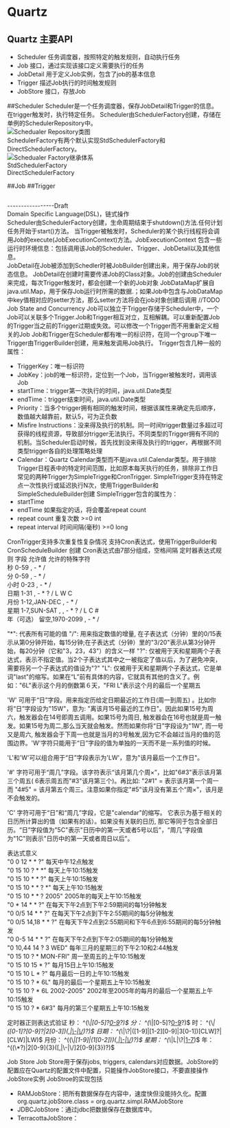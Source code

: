 # Quartz

## Quartz 主要API
- Scheduler 任务调度器，按照特定的触发规则，自动执行任务
- Job 接口，通过实现该接口定义需要执行的任务
- JobDetail 用于定义Job实例，包含了job的基本信息
- Trigger 描述Job执行的时间触发规则
- JobStore 接口，存放Job

##Scheduler
Scheduler是一个任务调度器，保存JobDetail和Trigger的信息。 在trigger触发时，执行特定任务。
Scheduler由SchedulerFactory创建，存储在单例的SchedulerRepository中。  
![Schedualer Repository类图](../resources/quartz/scheduler_repository.png "Schedualer Repository类图")  
SchedulerFactory有两个默认实现StdSchedulerFactory和DirectSchedulerFactory。  
![Schedualer Factory继承体系](../resources/quartz/scheduler_factory.png "Schedualer Factory继承体系")  
StdSchedulerFactory  
DirectSchedulerFactory

##Job 
##Trigger
##


-----------------Draft  
Domain Specific Language(DSL)，链式操作  
Scheduler由SchedulerFactory创建，生命周期结束于shutdown()方法.任何计划任务开始于start()方法。
当Trigger被触发时，Scheduler的某个执行线程将会调用Job的execute(JobExecutionContext)方法。JobExecutionContext 包含一些运行时环境信息：包括调用该Job的Scheduler、Trigger、JobDetail以及其他信息。  
JobDetail在Job被添加到Schedler时被JobBuilder创建出来，用于保存Job的状态信息。
JobDetail在创建时需要传递Job的Class对象。Job的创建由Scheduler来完成，每次Trigger触发时，都会创建一个新的Job对象
JobDataMap扩展自java.util.Map，用于保存Job运行时所需的数据.；如果Job中包含与JobDataMap中key值相对应的setter方法，那么setter方法将会在job对象创建后调用
//TODO Job State and Concurrency
Job可以独立于Trigger存储于Scheduler中，一个Job可以关联多个Trigger.Job和Trigger相互对立，互相解耦。可以重新配置Job的Trigger当之前的Trigger过期或失效。可以修改一个Trigger而不用重新定义相关的Job
Job和Trigger在Scheduler都有唯一的标识符，在同一个group下唯一
Trigger由TriggerBuilder创建，用来触发调用Job执行。
Trigger包含几种一般的属性：
- TriggerKey：唯一标识符
- JobKey：job的唯一标识符，定位到一个Job，当Trigger被触发时，调用该Job
- startTime：trigger第一次执行的时间，java.util.Date类型
- endTime：trigger结束时间，java.util.Date类型
- Priority：当多个trigger拥有相同的触发时间，根据该属性来确定先后顺序，数值越大越靠前，默认5，可为正负数
- Misfire Instructions：没来得及执行的机制。同一时间trigger数量过多超过可获得的线程资源，导致部分trigger无法执行。不同类型的Trigger拥有不同的机制。当Scheduler启动时候，首先找到没来得及执行的trigger，再根据不同类型trigger各自的处理策略处理	
- Calendar：Quartz Calendar类型而不是java.util.Calendar类型。用于排除Trigger日程表中的特定时间范围，比如原本每天执行的任务，排除非工作日
常见的两种Trigger为SimpleTrigge和CronTrigger. 
SimpleTrigger支持在特定点一次性执行或延迟执行N次，使用TriggerBuilder和SimpleScheduleBuilder创建
SimpleTrigger包含的属性为：
- startTime
- endTime 如果指定的话，将会覆盖repeat count
- repeat count 重复次数 >=0 int
- repeat interval 时间间隔(毫秒) >=0 long

CronTrigger支持多次重复性复杂情况 支持Cron表达式，使用TriggerBuilder和CronScheduleBuilder 创建
Cron表达式由7部分组成，空格间隔
定时器表达式规则
字段 		允许值 			允许的特殊字符   
秒 			0-59 			, - * /   
分 			0-59 			, - * /   
小时 		0-23 			, - * /   
日期 		1-31 			, - * ? / L W C   
月份 		1-12,JAN-DEC	, - * /   
星期 		1-7,SUN-SAT , 	, - * ? / L C #   
年（可选） 留空,1970-2099	, - * /   

"*": 代表所有可能的值
"/": 用来指定数值的增量, 在子表达式（分钟）里的0/15表示从第0分钟开始，每15分钟;在子表达式（分钟）里的"3/20"表示从第3分钟开始，每20分钟（它和"3，23，43"）的含义一样
"?": 仅被用于天和星期两个子表达式，表示不指定值。当2个子表达式其中之一被指定了值以后，为了避免冲突，需要将另一个子表达式的值设为"?"
"L": 仅被用于天和星期两个子表达式，它是单词"last"的缩写。如果在“L”前有具体的内容，它就具有其他的含义了。例如："6L"表示这个月的倒数第６天，"FRI L"表示这个月的最后一个星期五  

'W' 可用于“日”字段。用来指定历给定日期最近的工作日(周一到周五) 。比如你将“日”字段设为"15W"，意为: "离该月15号最近的工作日"。因此如果15号为周六，触发器会在14号即周五调用。如果15号为周日, 触发器会在16号也就是周一触发。如果15号为周二,那么当天就会触发。然而如果你将“日”字段设为"1W", 而一号又是周六, 触发器会于下周一也就是当月的3号触发,因为它不会越过当月的值的范围边界。'W'字符只能用于“日”字段的值为单独的一天而不是一系列值的时候。 

'L'和'W'可以组合用于“日”字段表示为'LW'，意为"该月最后一个工作日"。 

'#' 字符可用于“周几”字段。该字符表示“该月第几个周×”，比如"6#3"表示该月第三个周五( 6表示周五而"#3"该月第三个)。再比如: "2#1" = 表示该月第一个周一而 "4#5" = 该月第五个周三。注意如果你指定"#5"该月没有第五个“周×”，该月是不会触发的。 

'C' 字符可用于“日”和“周几”字段，它是"calendar"的缩写。 它表示为基于相关的日历所计算出的值（如果有的话）。如果没有关联的日历, 那它等同于包含全部日历。“日”字段值为"5C"表示"日历中的第一天或者5号以后"，“周几”字段值为"1C"则表示"日历中的第一天或者周日以后"。 

表达式意义   
"0 0 12 * * ?" 每天中午12点触发   
"0 15 10 ? * *" 每天上午10:15触发   
"0 15 10 * * ?" 每天上午10:15触发   
"0 15 10 * * ? *" 每天上午10:15触发   
"0 15 10 * * ? 2005" 2005年的每天上午10:15触发   
"0 * 14 * * ?" 在每天下午2点到下午2:59期间的每1分钟触发   
"0 0/5 14 * * ?" 在每天下午2点到下午2:55期间的每5分钟触发   
"0 0/5 14,18 * * ?" 在每天下午2点到2:55期间和下午6点到6:55期间的每5分钟触发   
"0 0-5 14 * * ?" 在每天下午2点到下午2:05期间的每1分钟触发   
"0 10,44 14 ? 3 WED" 每年三月的星期三的下午2:10和2:44触发   
"0 15 10 ? * MON-FRI" 周一至周五的上午10:15触发   
"0 15 10 15 * ?" 每月15日上午10:15触发   
"0 15 10 L * ?" 每月最后一日的上午10:15触发   
"0 15 10 ? * 6L" 每月的最后一个星期五上午10:15触发   
"0 15 10 ? * 6L 2002-2005" 2002年至2005年的每月的最后一个星期五上午10:15触发   
"0 15 10 ? * 6#3" 每月的第三个星期五上午10:15触发   


定时器正则表达式验证
秒：	^(\\*|[0-5]?[0-9]([,|\\-|\\/][0-5]?[0-9])?)$
分：	^(\\*|[0-5]?[0-9]([,|\\-|\\/][0-5]?[0-9])?)$
时：	^(\\*|([0-1]?[0-9]?|2[0-3])([,|\\-|\\/]([0-1]?[0-9]|2[0-3]))?)$
日期：	^(\\*|\\?|([1-9]|[1-2][0-9]|3[0-1])[CLW]?|[CLW]|LW)$
月份：	^((\\*|[1-9]|(1[0-2]))([,|\\-|\\/]([1-9]|(1[0-2])))?)$
星期：	^(\\*|L|\\?|[1-7](([,|\\-|\\/|\\#][1-7])?|[LC]))$
年：	^((\\*?)|2[0-9]{3}([,|\\-|\\/]2[0-9]{3})?)$


Job Store
Job Store用于保存jobs, triggers, calendars对应数据。JobStore的配置应在Quartz的配置文件中配置，只能操作JobStore接口，不要直接操作JobStore实例
JobStroe的实现包括
- RAMJobStore：把所有数据保存在内容中，速度快但没能持久化。配置org.quartz.jobStore.class = org.quartz.simpl.RAMJobStore
- JDBCJobStore：通过jdbc把数据保存在数据库中。
- TerracottaJobStore：


